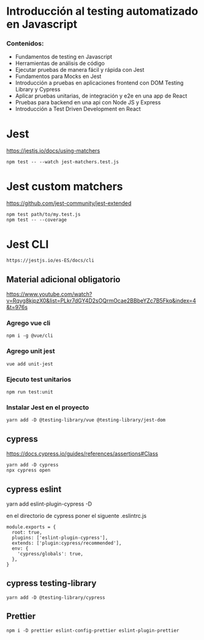 # Introducción al testing automatizado en Javascript

### Contenidos:

- Fundamentos de testing en Javascript
- Herramientas de análisis de código
- Ejecutar pruebas de manera fácil y rápida con Jest
- Fundamentos para Mocks en Jest
- Introducción a pruebas en aplicaciones frontend con DOM Testing Library y Cypress
- Aplicar pruebas unitarias, de integración y e2e en una app de React
- Pruebas para backend en una api con Node JS y Express
- Introducción a Test Driven Development en React

# Jest

https://jestjs.io/docs/using-matchers

```
npm test -- --watch jest-matchers.test.js
```

# Jest custom matchers

https://github.com/jest-community/jest-extended

```
npm test path/to/my.test.js
npm test -- --coverage
```

# Jest CLI

```
https://jestjs.io/es-ES/docs/cli
```

## Material adicional obligatorio

https://www.youtube.com/watch?v=Rqyg8kjpzX0&list=PLkr7dGY4D2sOQrmOcae2BBbeYZc7B5Fkq&index=4&t=976s

### Agrego vue cli

```
npm i -g @vue/cli
```

### Agrego unit jest

```
vue add unit-jest
```

### Ejecuto test unitarios

```
npm run test:unit
```

### Instalar Jest en el proyecto

```
yarn add -D @testing-library/vue @testing-library/jest-dom
```

## cypress

https://docs.cypress.io/guides/references/assertions#Class

```
yarn add -D cypress
npx cypress open
```

## cypress eslint

yarn add eslint-plugin-cypress -D

en el directorio de cypress poner el siguente .eslintrc.js

```
module.exports = {
  root: true,
  plugins: ['eslint-plugin-cypress'],
  extends: ['plugin:cypress/recommended'],
  env: {
    'cypress/globals': true,
  },
}
```

## cypress testing-library

```
yarn add -D @testing-library/cypress
```

## Prettier

```
npm i -D prettier eslint-config-prettier eslint-plugin-prettier
```